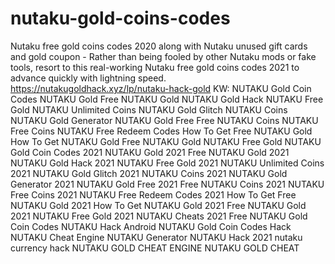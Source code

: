 # nutaku-gold-coins-codes
Nutaku free gold coins codes 2020 along with Nutaku unused gift cards and gold coupon - Rather than being fooled by other Nutaku mods or fake tools, resort to this real-working Nutaku free gold coins codes 2021 to advance quickly with lightning speed. https://nutakugoldhack.xyz/lp/nutaku-hack-gold KW: NUTAKU Gold Coin Codes NUTAKU Gold Free NUTAKU Gold NUTAKU Gold Hack NUTAKU Free Gold NUTAKU Unlimited Coins NUTAKU Gold Glitch NUTAKU Coins NUTAKU Gold Generator NUTAKU Gold Free Free NUTAKU Coins NUTAKU Free Coins NUTAKU Free Redeem Codes How To Get Free NUTAKU Gold How To Get NUTAKU Gold Free NUTAKU Gold NUTAKU Free Gold NUTAKU Gold Coin Codes 2021 NUTAKU Gold 2021 Free NUTAKU Gold 2021 NUTAKU Gold Hack 2021 NUTAKU Free Gold 2021 NUTAKU Unlimited Coins 2021 NUTAKU Gold Glitch 2021 NUTAKU Coins 2021 NUTAKU Gold Generator 2021 NUTAKU Gold Free 2021 Free NUTAKU Coins 2021 NUTAKU Free Coins 2021 NUTAKU Free Redeem Codes 2021 How To Get Free NUTAKU Gold 2021 How To Get NUTAKU Gold 2021 Free NUTAKU Gold 2021 NUTAKU Free Gold 2021 NUTAKU Cheats 2021 Free NUTAKU Gold Coin Codes NUTAKU Hack Android NUTAKU Gold Coin Codes Hack NUTAKU Cheat Engine NUTAKU Generator NUTAKU Hack 2021 nutaku currency hack NUTAKU GOLD CHEAT ENGINE NUTAKU GOLD CHEAT
